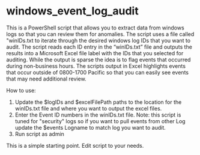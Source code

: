 # windows_event_log_audit
This is a PowerShell script that allows you to extract data from windows logs so that you can review them for anomalies. The script uses a file called "winIDs.txt to iterate through the desired windows log IDs that you want to audit. The script reads each ID entry in the “winIDs.txt” file and outputs the results into a Microsoft Excel file label with the IDs that you selected for auditing.  While the output is sparse the idea is to flag events that occurred during non-business hours. The scripts output in Excel highlights events that occur outside of 0800-1700 Pacific so that you can easily see events that may need additional review.

How to use:

1) Update the $logIDs and $excelFilePath paths to the location for the winIDs.txt file and where you want to output the excel files.
2) Enter the Event ID numbers in the winIDs.txt file. Note: this script is tuned for "security" logs so if you want to pull events from other Log update the $events Logname to match log you want to audit. 
3) Run script as admin

This is a simple starting point. Edit script to your needs.